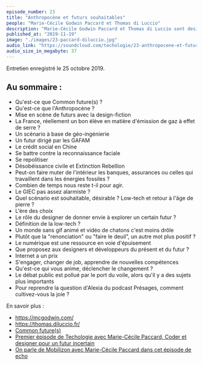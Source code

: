 ```yaml
---
episode_number: 23
title: "Anthropocène et futurs souhaitables"
people: "Marie-Cécile Godwin Paccard et Thomas di Luccio"
description: "Marie-Cécile Godwin Paccard et Thomas di Luccio sont designers. Ils ont créé le think-tank Common Future(s). Nous les avons rencontré au ForumPHP 2019 où ils donnaient une conférence Façonner des futurs souhaitables : concevoir à l'ère de l'anthropocène."
published_at: "2019-11-19"
image: "./images/23-paccard-diluccio.jpg"
audio_link: "https://soundcloud.com/techologie/23-anthropocene-et-futurs-souhaitables"
audio_size_in_megabyte: 37
---
```


Entretien enregistré le 25 octobre 2019.

## Au sommaire :

* Qu'est-ce que Common future(s) ?
* Qu'est-ce que l'Anthropocène ?
* Mise en scène de futurs avec la design-fiction
* La France, réellement un bon élève en matière d'émission de gaz à effet de serre ?
* Un scénario à base de géo-ingénierie
* Un futur dirigé par les GAFAM
* Le crédit social en Chine
* Se battre contre la reconnaissance faciale
* Se repolitiser
* Désobéissance civile et Extinction Rebellion
* Peut-on faire muter de l'intérieur les banques, assurances ou celles qui travaillent dans les énergies fossiles ?
* Combien de temps nous reste t-il pour agir.
* Le GIEC pas assez alarmiste ?
* Quel scénario est souhaitable, désirable ? Low-tech et retour à l'âge de pierre ?
* L'ère des choix
* Le rôle du designer de donner envie à explorer un certain futur ?
* Définition de la low-tech ?
* Un monde sans gif animé et vidéo de chatons c'est moins drôle
* Plutôt que la "renonciation" ou "faire le deuil", un autre mot plus positif ?
* Le numérique est une ressource en voie d'épuisement
* Que proposez aux designers et développeurs du présent et du futur ?
* Internet a un prix
* S'engager, changer de job, apprendre de nouvelles compétences
* Qu'est-ce qui vous anime, déclencher le changement ?
* Le débat public est pollué par le port du voile, alors qu'il y a des sujets plus importants
* Pour reprendre la question d'Alexia du podcast Présages, comment cultivez-vous la joie ?

<div class="block">

En savoir plus :

* https://mcgodwin.com/
* https://thomas.diluccio.fr/
* [Common future(s)](https://common-futures.org)
* [Premier épisode de Techologie avec Marie-Cécile Paccard, Coder et designer pour un futur incertain](/episodes/1-coder-et-designer-pour-un-futur-incertain.html)
* [On parle de Mobilizon avec Marie-Cécile Paccard dans cet épisode de echo](https://soundcloud.com/podcastecho/e39-mobilizon-gerer-evenements)


</div>
